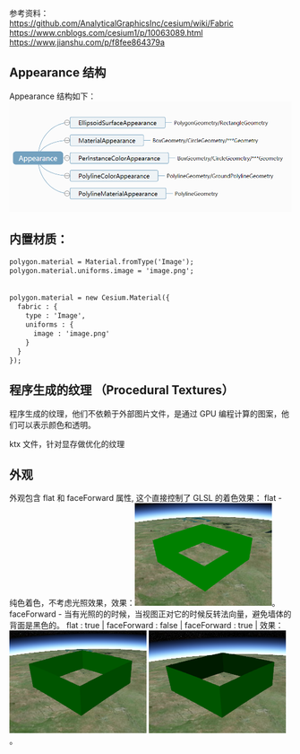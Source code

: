 参考资料：  
https://github.com/AnalyticalGraphicsInc/cesium/wiki/Fabric  
https://www.cnblogs.com/cesium1/p/10063089.html  
https://www.jianshu.com/p/f8fee864379a

## Appearance 结构

Appearance 结构如下：  
![appearance](./appearance.png)

## 内置材质：

```
polygon.material = Material.fromType('Image');
polygon.material.uniforms.image = 'image.png';


polygon.material = new Cesium.Material({
  fabric : {
    type : 'Image',
    uniforms : {
      image : 'image.png'
    }
  }
});

```

## 程序生成的纹理 （Procedural Textures）

程序生成的纹理，他们不依赖于外部图片文件，是通过 GPU 编程计算的图案，他们可以表示颜色和透明。

ktx 文件，针对显存做优化的纹理

## 外观

外观包含 flat 和 faceForward 属性, 这个直接控制了 GLSL 的着色效果：
flat - 纯色着色，不考虑光照效果，效果：![flat_true](./flat_true.png)。
faceForward - 当有光照的的时候，当视图正对它的时候反转法向量，避免墙体的背面是黑色的。
flat : true | faceForward : false | faceForward : true |
效果：![faceForward_true](./faceForward_true.png) ![faceForward_false](./faceForward_false.png)。
